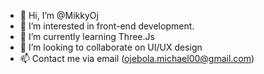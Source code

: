 - 👋 Hi, I’m @MikkyOj
- 👀 I’m interested in front-end development.
- 🌱 I’m currently learning Three.Js 
- 💞️ I’m looking to collaborate on UI/UX design 
- 📫 Contact me via email (ojebola.michael00@gmail.com)

<!---
MikkyOj/MikkyOj is a ✨ special ✨ repository because its `README.md` (this file) appears on your GitHub profile.
You can click the Preview link to take a look at your changes.
--->
